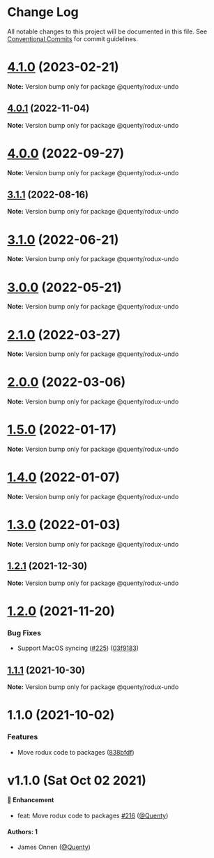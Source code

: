 # Change Log

All notable changes to this project will be documented in this file.
See [Conventional Commits](https://conventionalcommits.org) for commit guidelines.

# [4.1.0](https://github.com/Quenty/NevermoreEngine/compare/@quenty/rodux-undo@4.0.1...@quenty/rodux-undo@4.1.0) (2023-02-21)

**Note:** Version bump only for package @quenty/rodux-undo





## [4.0.1](https://github.com/Quenty/NevermoreEngine/compare/@quenty/rodux-undo@4.0.0...@quenty/rodux-undo@4.0.1) (2022-11-04)

**Note:** Version bump only for package @quenty/rodux-undo





# [4.0.0](https://github.com/Quenty/NevermoreEngine/compare/@quenty/rodux-undo@3.1.1...@quenty/rodux-undo@4.0.0) (2022-09-27)

**Note:** Version bump only for package @quenty/rodux-undo





## [3.1.1](https://github.com/Quenty/NevermoreEngine/compare/@quenty/rodux-undo@3.1.0...@quenty/rodux-undo@3.1.1) (2022-08-16)

**Note:** Version bump only for package @quenty/rodux-undo





# [3.1.0](https://github.com/Quenty/NevermoreEngine/compare/@quenty/rodux-undo@3.0.0...@quenty/rodux-undo@3.1.0) (2022-06-21)

**Note:** Version bump only for package @quenty/rodux-undo





# [3.0.0](https://github.com/Quenty/NevermoreEngine/compare/@quenty/rodux-undo@2.1.0...@quenty/rodux-undo@3.0.0) (2022-05-21)

**Note:** Version bump only for package @quenty/rodux-undo





# [2.1.0](https://github.com/Quenty/NevermoreEngine/compare/@quenty/rodux-undo@2.0.0...@quenty/rodux-undo@2.1.0) (2022-03-27)

**Note:** Version bump only for package @quenty/rodux-undo





# [2.0.0](https://github.com/Quenty/NevermoreEngine/compare/@quenty/rodux-undo@1.5.0...@quenty/rodux-undo@2.0.0) (2022-03-06)

**Note:** Version bump only for package @quenty/rodux-undo





# [1.5.0](https://github.com/Quenty/NevermoreEngine/compare/@quenty/rodux-undo@1.4.0...@quenty/rodux-undo@1.5.0) (2022-01-17)

**Note:** Version bump only for package @quenty/rodux-undo





# [1.4.0](https://github.com/Quenty/NevermoreEngine/compare/@quenty/rodux-undo@1.3.0...@quenty/rodux-undo@1.4.0) (2022-01-07)

**Note:** Version bump only for package @quenty/rodux-undo





# [1.3.0](https://github.com/Quenty/NevermoreEngine/compare/@quenty/rodux-undo@1.2.1...@quenty/rodux-undo@1.3.0) (2022-01-03)

**Note:** Version bump only for package @quenty/rodux-undo





## [1.2.1](https://github.com/Quenty/NevermoreEngine/compare/@quenty/rodux-undo@1.2.0...@quenty/rodux-undo@1.2.1) (2021-12-30)

**Note:** Version bump only for package @quenty/rodux-undo





# [1.2.0](https://github.com/Quenty/NevermoreEngine/compare/@quenty/rodux-undo@1.1.1...@quenty/rodux-undo@1.2.0) (2021-11-20)


### Bug Fixes

* Support MacOS syncing ([#225](https://github.com/Quenty/NevermoreEngine/issues/225)) ([03f9183](https://github.com/Quenty/NevermoreEngine/commit/03f918392c6a5bdd33f8a17c38de371d1e06c67a))





## [1.1.1](https://github.com/Quenty/NevermoreEngine/compare/@quenty/rodux-undo@1.1.0...@quenty/rodux-undo@1.1.1) (2021-10-30)

**Note:** Version bump only for package @quenty/rodux-undo





# 1.1.0 (2021-10-02)


### Features

* Move rodux code to packages ([838bfdf](https://github.com/Quenty/NevermoreEngine/commit/838bfdfe78884a46218cc0ce1acd03ffdfca41eb))





# v1.1.0 (Sat Oct 02 2021)

#### 🚀 Enhancement

- feat: Move rodux code to packages [#216](https://github.com/Quenty/NevermoreEngine/pull/216) ([@Quenty](https://github.com/Quenty))

#### Authors: 1

- James Onnen ([@Quenty](https://github.com/Quenty))
